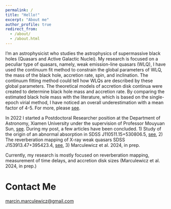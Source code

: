 ```yaml
---
permalink: /
title: "Hello!"
excerpt: "About me"
author_profile: true
redirect_from: 
  - /about/
  - /about.html
---
```


I’m an astrophysicist who studies the astrophysics of supermassive black holes (Quasars and Active Galactic Nuclei). 
My research is focused on a peculiar type of quasars, namely, weak emission-line quasars (WLQ), I have used the continuum fit method to constrain the global parameters of WLQ, the mass of the black hole, accretion rate, spin, and inclination. The continuum fitting method could tell how WLQs are described by these global parameters. The theoretical models of accretion disk continua were created to determine black hole mass and accretion rate. By comparing the estimated black hole mass with the literature, which is based on the single-epoch virial method, I have noticed an overall underestimation with a mean factor of 4-5. For more, please [see](https://iopscience.iop.org/article/10.3847/1538-4357/ab9597).

In 2022 I started a Postdoctoral Researcher position at the Department of Astronomy, Xiamen University under the supervision of Professor Mouyuan Sun, [see](https://www.msun.space/). During my post, a few articles have been concluded. 1) Study of the origin of an abnormal absorption in SDSS J110511.15+530806.5, [see](https://ui.adsabs.harvard.edu/abs/2022A%26A...668A.128M/abstract), 2) The reverberation mapping of X-ray weak quasars SDSS J153913.47+395423.4, [see](https://ui.adsabs.harvard.edu/abs/2023ApJ...956..126M/abstract), 3) Marculewicz et al. 2024, in prep.

Currently, my research is mostly focused on reverberation mapping, measurement of time delays, and accretion disk sizes (Marculewicz et al. 2024, in prep.)

Contact Me
=====
marcin.marculewicz@gmail.com
